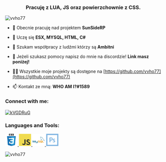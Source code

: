 <h3 align="center">Pracuję z LUA, JS oraz powierzchownie z CSS.</h3>

<p align="left"> <img src="https://komarev.com/ghpvc/?username=vvho77&label=Profile%20views&color=0e75b6&style=flat" alt="vvho77" /> </p>

- 🔭 Obecnie pracuję nad projektem **SunSideRP**

- 🌱 Uczę się **ESX, MYSQL, HTML, C#**

- 👯 Szukam współpracy z ludźmi którzy są **Ambitni**

- 🤝 Jeżeli szukasz pomocy napisz do mnie na discordzie! **Link masz poniżej!**

- 👨‍💻 Wszystkie moje projekty są dostępne na [https://github.com/vvho77](https://github.com/vvho77)

- 📫 Kontakt ze mną: **WHO AM I?#1589**

<h3 align="left">Connect with me:</h3>
<p align="left">
<a href="https://discord.gg/kVGDRuG" target="blank"><img align="center" src="https://raw.githubusercontent.com/rahuldkjain/github-profile-readme-generator/master/src/images/icons/Social/discord.svg" alt="kVGDRuG" height="30" width="40" /></a>
</p>

<h3 align="left">Languages and Tools:</h3>
<p align="left"> <a href="https://www.w3schools.com/css/" target="_blank" rel="noreferrer"> <img src="https://raw.githubusercontent.com/devicons/devicon/master/icons/css3/css3-original-wordmark.svg" alt="css3" width="40" height="40"/> </a> <a href="https://developer.mozilla.org/en-US/docs/Web/JavaScript" target="_blank" rel="noreferrer"> <img src="https://raw.githubusercontent.com/devicons/devicon/master/icons/javascript/javascript-original.svg" alt="javascript" width="40" height="40"/> </a> <a href="https://www.mysql.com/" target="_blank" rel="noreferrer"> <img src="https://raw.githubusercontent.com/devicons/devicon/master/icons/mysql/mysql-original-wordmark.svg" alt="mysql" width="40" height="40"/> </a> <a href="https://www.photoshop.com/en" target="_blank" rel="noreferrer"> <img src="https://raw.githubusercontent.com/devicons/devicon/master/icons/photoshop/photoshop-line.svg" alt="photoshop" width="40" height="40"/> </a> </p>

<p><img align="center" src="https://github-readme-stats.vercel.app/api/top-langs?username=vvho77&show_icons=true&locale=en&layout=compact" alt="vvho77" /></p>
